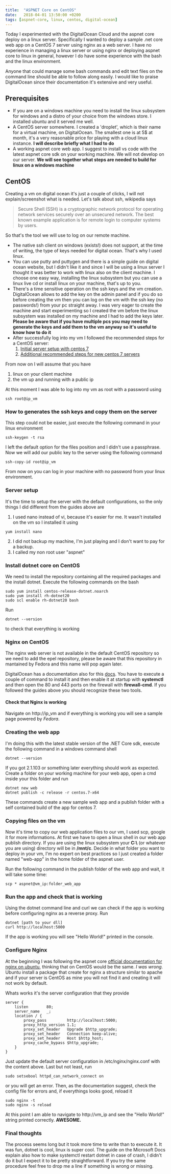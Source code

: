 ```yaml
---
title:  "ASPNET Core on CentOS"
date:   2018-04-01 13:50:00 +0200
tags: [aspnet-core, linux, centos, digital-ocean]
---
```

Today I experimented with the DigitalOcean Cloud and the aspnet core deploy on a linux server. Specifically I wanted to deploy a sample .net core web app on a CentOS 7 server using nginx as a web server. I have no experience in managing a linux server or using nginx or deploying aspnet core to linux in general, however I do have some experience with the bash and the linux environment. 
<!-- truncate -->

Anyone that could manage some bash commands and edit text files on the command line should be able to follow along easily. I would like to praise DigitalOcean since their documentation it's extensive and very useful.

## Prerequisites

* If you are on a windows machine you need to install the linux subsystem for windows and a distro of your choice from the windows store. I installed ubuntu and it served me well.
* A CentOS server somewhere. I created a 'droplet', which is their name for a virtual machine, on DigitalOcean. The smallest one is at 5$ at month, it's a very reasonable price for playing with a cloud linux instance. **I will describe briefly what I had to do**
* A working aspnet core web app. I suggest to install vs code with the latest aspnet core sdk on your working machine. We will not develop on our server. **We will see together what steps are needed to build for linux on a windows machine**

## CentOS

Creating a vm on digital ocean it's just a couple of clicks, I will not explain/screenshot what is needed. Let's talk about ssh, wikipedia says 

>Secure Shell (SSH) is a cryptographic network protocol for operating network services securely over an unsecured network. The best known example application is for remote login to computer systems by users.

So that's the tool we will use to log on our remote machine. 
* The native ssh client on windows (exists!) does not support, at the time of writing, the type of keys needed for digital ocean. That's why I used linux.
*  You can use putty and puttygen and there is a simple guide on digital ocean website, but I didn't like it and since I will be using a linux server I thought it was better to work with linux also on the client machine. I choose one easy way, installing the linux subsystem but you can use a linux live cd or install linux on your machine, that's up to you.
* There's a time sensitive operation on the ssh keys and the vm creation. DigitalOcean allows to add the key on the admin panel and if you do so before creating the vm then you can log on the vm with the ssh key (no passwords!) from your pc straight away. I was very eager to create the machine and start experimenting so I created the vm before the linux subsystem was installed on my machine and I had to add the keys later. **Please be aware that if you have multiple pcs you may need to generate the keys and add them to the vm anyway so it's useful to know how to do it**
* After successfully log into my vm I followed the recommended steps for a CentOS server:
    1. [Initial server setup with centos 7](https://www.digitalocean.com/community/tutorials/initial-server-setup-with-centos-7 "Initial server setup with centos 7") 
    2. [Additional recommended steps for new centos 7 servers](https://www.digitalocean.com/community/tutorials/additional-recommended-steps-for-new-centos-7-servers "Additional recommended steps for new centos 7 servers")

From now on I will assume that you have
1. linux on your client machine
2. the vm up and running with a public ip

At this moment I was able to log into my vm as root with a password using 
```
ssh root@ip_vm
```

### How to generates the ssh keys and copy them on the server
This step could not be easier, just execute the following command in your linux environment
```
ssh-keygen -t rsa
```
I left the default option for the files position and I didn't use a passphrase. Now we will add our public key to the server using the following command
```
ssh-copy-id root@ip_vm
```
From now on you can log in your machine with no password from your linux environment.

### Server setup

It's the time to setup the server with the default configurations, so the only things I did different from the guides above are
1. I used nano instead of vi, because it's easier for me. It wasn't installed on the vm so I installed it using
```
yum install nano
```
2. I did not backup my machine, I'm just playing and I don't want to pay for a backup.
3. I called my non root user "aspnet"

### Install dotnet core on CentOS
We need to install the repository containing all the required packages and the install dotnet. Execute the following commands on the bash

```
sudo yum install centos-release-dotnet.noarch
sudo yum install rh-dotnet20
sudo scl enable rh-dotnet20 bash
```
Run
```
dotnet --version
```
to check that everything is working

### Nginx on CentOS

The nginx web server is not available in the default CentOS repository so we need to add the epel repository, please be aware that this repository in mantained by Fedora and this name will pop again later.

DigitalOcean has a documentation also for this [docs](https://www.digitalocean.com/community/tutorials/how-to-install-nginx-on-centos-7). You have to execute a couple of command to install it and then enable it at startup with **systemctl** and then open the 80 and 443 ports on the firewall with **firewall-cmd**. If you followed the guides above you should recognize these two tools.

#### Check that Nginx is working

Navigate on http://ip_vm and if everything is working you will see a sample page powered by *Fedora*.

### Creating the web app

I'm doing this with the latest stable version of the .NET Core sdk, execute the following command in a windows command shell
```
dotnet --version
```
If you got 2.1.103 or something later everything should work as expected. Create a folder on your working machine for your web app, open a cmd inside your this folder and run
```
dotnet new web
dotnet publish -c release -r centos.7-x64
```
These commands create a new sample web app and a publish folder with a self contained build of the app for centos 7.

### Copying files on the vm

Now it's time to copy our web application files to our vm, I used scp, google it for more informations. At first we have to open a linux shell in our web app publish directory. If you are using the linux subsystem your **C:\\** (or whatever you are using) directory will be in **/mnt/c**. Decide in what folder you want to deploy in your vm, I'm no expert on best practices so I just created a folder named "web-app" in the home folder of the aspnet user.

Run the following command in the publish folder of the web app and wait, it will take some time:
```
scp * aspnet@vm_ip:folder_web_app
```

### Run the app and check that is working

Using the dotnet command line and curl we can check if the app is working before configuring nginx as a reverse proxy. Run
```
dotnet [path to your dll]
curl http://localhost:5000
```
If the app is working you will see "Hello World!" printed in the console.

### Configure Nginx

At the beginning I was following the aspnet core [official documentation for nginx on ubuntu](https://docs.microsoft.com/en-us/aspnet/core/host-and-deploy/linux-nginx?tabs=aspnetcore2x), thinking that on CentOS would be the same. *I was wrong.* Ubuntu install a package that create for nginx a structure similar to apache and if your server is CentOS as mine you will not find it and creating it will not work by default. 

Whats works it's the server configuration that they provide
```
server {
    listen        80;
    server_name   _;
    location / {
        proxy_pass         http://localhost:5000;
        proxy_http_version 1.1;
        proxy_set_header   Upgrade $http_upgrade;
        proxy_set_header   Connection keep-alive;
        proxy_set_header   Host $http_host;
        proxy_cache_bypass $http_upgrade;
    }
}
```

Just update the default server configuration in /etc/nginx/nginx.conf with the content above. Last but not least, run
```
sudo setsebool httpd_can_network_connect on
```
or you will get an error. Then, as the documentation suggest, check the config file for errors and, if everythings looks good, reload it
```
sudo nginx -t
sudo nginx -s reload
```
At this point I am able to navigate to http://vm_ip and see the "Hello World!" string printed correctly. **AWESOME.**

### Final thoughts

The process seems long but it took more time to write than to execute it. It was fun, dotnet is cool, linux is super cool. The guide on the Microsoft Docs explain also how to make systemctl restart dotnet in case of crash, I didn't do it but I expect it to be pretty straightforward. If you try the same procedure feel free to drop me a line if something is wrong or missing.